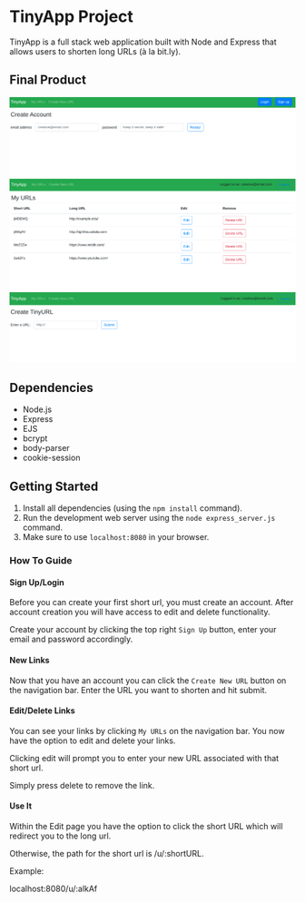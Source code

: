 # TinyApp Project

TinyApp is a full stack web application built with Node and Express that allows users to shorten long URLs (à la bit.ly).

## Final Product

!["This is the registration page"](https://github.com/Chulainn1/tinyapp/raw/master/docs/signup.png)
!["This shows the home page with all the urls"](https://github.com/Chulainn1/tinyapp/raw/master/docs/urls.png)
!["this shows the page where you create urls"](https://github.com/Chulainn1/tinyapp/raw/master/docs/create.png)

## Dependencies

- Node.js
- Express
- EJS
- bcrypt
- body-parser
- cookie-session

## Getting Started

1. Install all dependencies (using the `npm install` command).
2. Run the development web server using the `node express_server.js` command.
3. Make sure to use `localhost:8080` in your browser. 


### How To Guide

#### Sign Up/Login

Before you can create your first short url, you must create an account. After account creation you will have access to edit and delete functionality. 

Create your account by clicking the top right `Sign Up` button, enter your email and password accordingly. 

#### New Links

Now that you have an account you can click the `Create New URL` button on the navigation bar. Enter the URL you want to shorten and hit submit. 

#### Edit/Delete Links

You can see your links by clicking `My URLs` on the  navigation bar. You now have the option to edit and delete your links. 

Clicking edit will prompt you to enter your new URL associated with that short url. 

Simply press delete to remove the link. 

#### Use It 

Within the Edit page you have the option to click the short URL which will redirect you to the long url.

Otherwise, the path for the short url is /u/:shortURL. 

Example:

localhost:8080/u/:alkAf
